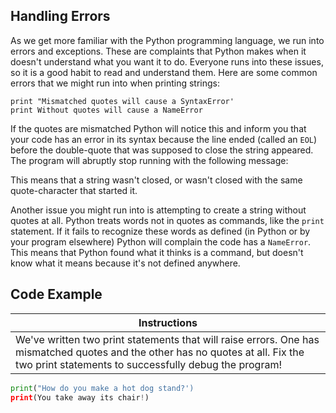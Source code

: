 ## Handling Errors

As we get more familiar with the Python programming language, we run into errors and exceptions. These are complaints that Python makes when it doesn't understand what you want it to do. Everyone runs into these issues, so it is a good habit to read and understand them. Here are some common errors that we might run into when printing strings:

```
print "Mismatched quotes will cause a SyntaxError'
print Without quotes will cause a NameError
```

If the quotes are mismatched Python will notice this and inform you that your code has an error in its syntax because the line ended (called an `EOL`) before the double-quote that was supposed to close the string appeared. The program will abruptly stop running with the following message:

This means that a string wasn't closed, or wasn't closed with the same quote-character that started it.

Another issue you might run into is attempting to create a string without quotes at all. Python treats words not in quotes as commands, like the `print` statement. If it fails to recognize these words as defined (in Python or by your program elsewhere) Python will complain the code has a `NameError`. This means that Python found what it thinks is a command, but doesn't know what it means because it's not defined anywhere.

## Code Example

Instructions  | 
------------  | 
We've written two print statements that will raise errors. One has mismatched quotes and the other has no quotes at all. Fix the two print statements to successfully debug the program!         |

```python
print("How do you make a hot dog stand?')
print(You take away its chair!)
```
